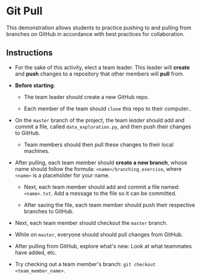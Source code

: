 # Git Pull

This demonstration allows students to practice pushing to and pulling from branches on GitHub in accordance with best practices for collaboration.

## Instructions

* For the sake of this activity, elect a team leader. This leader will **create** and **push** changes to a repository that other members will **pull** from.

* **Before starting**:

  * The team leader should create a new GitHub repo.

  * Each member of the team should `clone` this repo to their computer..

* On the `master` branch of the project, the team _leader_ should add and commit a file, called `data_exploration.py`, and then push their changes to GitHub.

  * Team members should then pull these changes to their local machines.

* After pulling, each team member should **create a new branch**, whose name should follow the formula: `<name>/branching_exercise`, where `<name>` is a placeholder for your name.

  * Next, each team member should add and commit a file named: `<name>.txt`. Add a message to the file so it can be committed.

  * After saving the file, each team member should push their respective branches to GitHub.

* Next, each team member should checkout the `master` branch.

* While on `master`, everyone should should pull changes from GitHub.

* After pulling from GitHub, explore what's new: Look at what teammates have added, etc.

* Try checking out a team member's branch: `git checkout <team_member_name>`.
